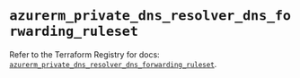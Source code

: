 # `azurerm_private_dns_resolver_dns_forwarding_ruleset`

Refer to the Terraform Registry for docs: [`azurerm_private_dns_resolver_dns_forwarding_ruleset`](https://registry.terraform.io/providers/hashicorp/azurerm/3.86.0/docs/resources/private_dns_resolver_dns_forwarding_ruleset).
